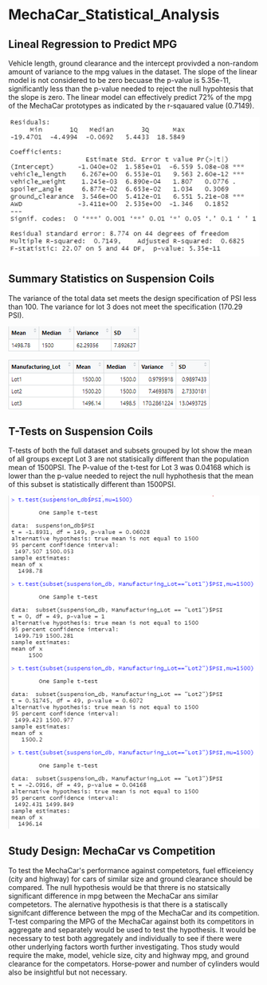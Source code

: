 # MechaCar_Statistical_Analysis

## Lineal Regression to Predict MPG
Vehicle length, ground clearance and the intercept provivded a non-random amount of variance to the mpg values in the dataset. The slope of the linear model is not considered to be zero becuase the p-value is 5.35e-11, significantly less than the p-value needed to reject the null hypohtesis that the slope is zero.  The linear model can effectively predict 72% of the mpg of the MechaCar prototypes as indicated by the r-sqauared value (0.7149).

![LineRegression](/console_log/deliverable1_lm_mpg.png)


## Summary Statistics on Suspension Coils

The variance of the total data set meets the design specification of PSI less than 100.  The variance for lot 3 does not meet the specification (170.29 PSI).  

![SummaryStats](/console_log/deliverable2_total_summary.png)

![LotsSummary](/console_log/deliverable2_lot_summary.png)

## T-Tests on Suspension Coils

T-tests of both the full dataset and subsets grouped by lot show the mean of all groups except Lot 3 are not statisically different than the population mean of 1500PSI.  The P-value of the t-test for Lot 3 was 0.04168 which is lower than the p-value needed to reject the null hyphothesis that the mean of this subset is statistically different than 1500PSI.  

![T-Tests](/console_log/deliverable3_t_test_lots.png)

## Study Design: MechaCar vs Competition

To test the MechaCar's performance against competetors, fuel efficeiency (city and highway) for cars of similar size and ground clearance should be compared.  The null hypothesis would be that threre is no statsically significant difference in mpg between the MechaCar ans similar competetors.  The alernative hypothesis is that there is a statiscally signifcant difference between the mpg of the MechaCar and its competition.  T-test comparing the MPG of the MechaCar against both its competitors in aggregate and separately would be used to test the hypothesis.  It would be necessary to test both aggregately and individually to see if there were other underlying factors worth further investigating.  Thos study would require the make, model, vehicle size, city and highway mpg, and ground clearance for the competators.  Horse-power and number of cylinders would also be insightful but not necessary.  

